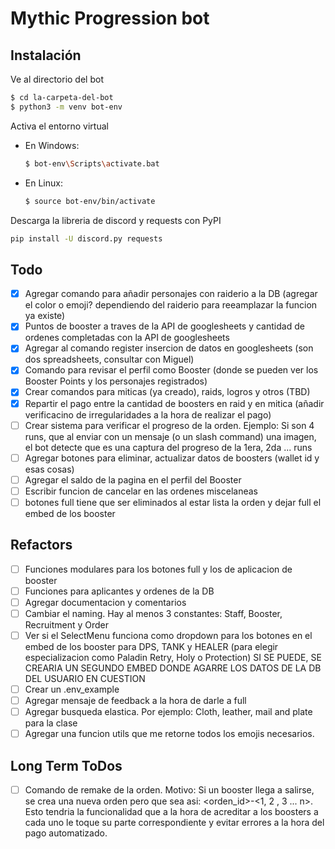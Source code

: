 # Mythic Progression bot

## Instalación
Ve al directorio del bot
```bash
$ cd la-carpeta-del-bot
$ python3 -m venv bot-env
```
Activa el entorno virtual

- En Windows:
    ```bash
    $ bot-env\Scripts\activate.bat
    ```
- En Linux:

    ```bash
    $ source bot-env/bin/activate
    ```
Descarga la libreria de discord y requests con PyPI
```bash
pip install -U discord.py requests
```

## Todo
- [x] Agregar comando para añadir personajes con raiderio a la DB (agregar el color o emoji? dependiendo del raiderio para reeamplazar la funcion ya existe)
- [x] Puntos de booster a traves de la API de googlesheets y cantidad de ordenes completadas con la API de googlesheets
- [x] Agregar al comando register insercion de datos en googlesheets (son dos spreadsheets, consultar con Miguel)
- [x] Comando para revisar el perfil como Booster (donde se pueden ver los Booster Points y los personajes registrados)
- [x] Crear comandos para miticas (ya creado), raids, logros y otros (TBD)
- [x] Repartir el pago entre la cantidad de boosters en raid y en mitica (añadir verificacino de irregularidades a la hora de realizar el pago)
- [ ] Crear sistema para verificar el progreso de la orden. Ejemplo: Si son 4 runs, que al enviar con un mensaje (o un slash command) una imagen, el bot detecte que es una captura del progreso de la 1era, 2da ... runs
- [ ] Agregar botones para eliminar, actualizar datos de boosters (wallet id y esas cosas)
- [ ] Agregar el saldo de la pagina en el perfil del Booster
- [ ] Escribir funcion de cancelar en las ordenes miscelaneas
- [ ] botones full tiene que ser eliminados al estar lista la orden y dejar full el embed de los booster

## Refactors
- [ ] Funciones modulares para los botones full y los de aplicacion de booster
- [ ] Funciones para aplicantes y ordenes de la DB
- [ ] Agregar documentacion y comentarios
- [ ] Cambiar el naming. Hay al menos 3 constantes: Staff, Booster, Recruitment y Order
- [ ] Ver si el SelectMenu funciona como dropdown para los botones en el embed de los booster para DPS, TANK y HEALER (para elegir especializacion como Paladin Retry, Holy o Protection) SI SE PUEDE, SE CREARIA UN SEGUNDO EMBED DONDE AGARRE LOS DATOS DE LA DB DEL USUARIO EN CUESTION
- [ ] Crear un .env_example
- [ ] Agregar mensaje de feedback a la hora de darle a full
- [ ] Agregar busqueda elastica. Por ejemplo: Cloth, leather, mail and plate para la clase
- [ ] Agregar una funcion utils que me retorne todos los emojis necesarios.

## Long Term ToDos
- [ ] Comando de remake de la orden. Motivo: Si un booster llega a salirse, se crea una nueva orden pero que sea asi: <orden_id>-<1, 2 , 3 ... n>. Esto tendria la funcionalidad que a la hora de acreditar a los boosters a cada uno le toque su parte correspondiente y evitar errores a la hora del pago automatizado.